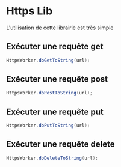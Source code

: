 Https Lib
=========

L'utilisation de cette librairie est très simple

## Exécuter une requête get

```java
HttpsWorker.doGetToString(url);
``` 

## Exécuter une requête post
```java
HttpsWorker.doPostToString(url);
```
## Exécuter une requête put
```java
HttpsWorker.doPutToString(url);
```
## Exécuter une requête delete
```java
HttpsWorker.doDeleteToString(url);
```
